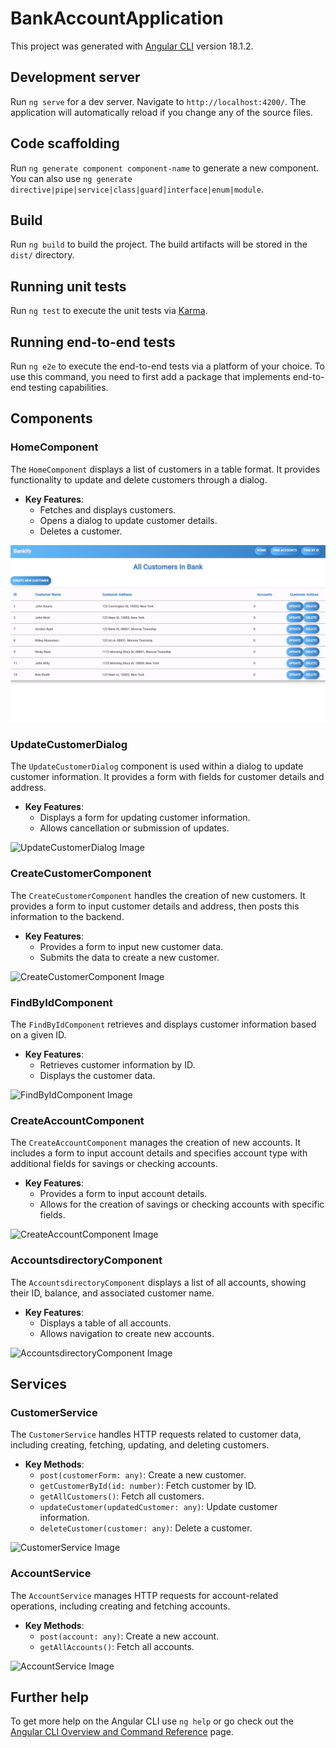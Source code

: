 # BankAccountApplication

This project was generated with [Angular CLI](https://github.com/angular/angular-cli) version 18.1.2.

## Development server

Run `ng serve` for a dev server. Navigate to `http://localhost:4200/`. The application will automatically reload if you change any of the source files.

## Code scaffolding

Run `ng generate component component-name` to generate a new component. You can also use `ng generate directive|pipe|service|class|guard|interface|enum|module`.

## Build

Run `ng build` to build the project. The build artifacts will be stored in the `dist/` directory.

## Running unit tests

Run `ng test` to execute the unit tests via [Karma](https://karma-runner.github.io).

## Running end-to-end tests

Run `ng e2e` to execute the end-to-end tests via a platform of your choice. To use this command, you need to first add a package that implements end-to-end testing capabilities.

## Components

### HomeComponent

The `HomeComponent` displays a list of customers in a table format. It provides functionality to update and delete customers through a dialog.

- **Key Features**:
  - Fetches and displays customers.
  - Opens a dialog to update customer details.
  - Deletes a customer.

![HomeComponent Image](AngularWorkspace/project/BankAccountApplication/src/HomePage.png)

<!-- ![HomeComponent Image](AngularWorkspace/project/BankAccountApplication/src/HomePage-UpdateDialog.png) -->

### UpdateCustomerDialog

The `UpdateCustomerDialog` component is used within a dialog to update customer information. It provides a form with fields for customer details and address.

- **Key Features**:
  - Displays a form for updating customer information.
  - Allows cancellation or submission of updates.

![UpdateCustomerDialog Image](AngularWorkspace/project/BankAccountApplication/src/HomePage-UpdateDialog.png)

### CreateCustomerComponent

The `CreateCustomerComponent` handles the creation of new customers. It provides a form to input customer details and address, then posts this information to the backend.

- **Key Features**:
  - Provides a form to input new customer data.
  - Submits the data to create a new customer.

![CreateCustomerComponent Image](path-to-image)

### FindByIdComponent

The `FindByIdComponent` retrieves and displays customer information based on a given ID.

- **Key Features**:
  - Retrieves customer information by ID.
  - Displays the customer data.

![FindByIdComponent Image](path-to-image)

### CreateAccountComponent

The `CreateAccountComponent` manages the creation of new accounts. It includes a form to input account details and specifies account type with additional fields for savings or checking accounts.

- **Key Features**:
  - Provides a form to input account details.
  - Allows for the creation of savings or checking accounts with specific fields.

![CreateAccountComponent Image](path-to-image)

### AccountsdirectoryComponent

The `AccountsdirectoryComponent` displays a list of all accounts, showing their ID, balance, and associated customer name.

- **Key Features**:
  - Displays a table of all accounts.
  - Allows navigation to create new accounts.

![AccountsdirectoryComponent Image](path-to-image)

## Services

### CustomerService

The `CustomerService` handles HTTP requests related to customer data, including creating, fetching, updating, and deleting customers.

- **Key Methods**:
  - `post(customerForm: any)`: Create a new customer.
  - `getCustomerById(id: number)`: Fetch customer by ID.
  - `getAllCustomers()`: Fetch all customers.
  - `updateCustomer(updatedCustomer: any)`: Update customer information.
  - `deleteCustomer(customer: any)`: Delete a customer.

![CustomerService Image](path-to-image)

### AccountService

The `AccountService` manages HTTP requests for account-related operations, including creating and fetching accounts.

- **Key Methods**:
  - `post(account: any)`: Create a new account.
  - `getAllAccounts()`: Fetch all accounts.

![AccountService Image](path-to-image)

## Further help

To get more help on the Angular CLI use `ng help` or go check out the [Angular CLI Overview and Command Reference](https://angular.dev/tools/cli) page.
